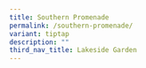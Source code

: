 ```yaml
---
title: Southern Promenade
permalink: /southern-promenade/
variant: tiptap
description: ""
third_nav_title: Lakeside Garden
---
```

